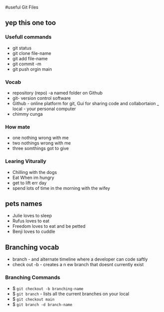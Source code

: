 #useful Git Files

## yep this one too

### Usefull commands
- git status 
- git clone file-name
- git add file-name
- git commit -m 
- git push orgin main

### Vocab

- repository (repo) -a named folder on Github
- git- version control software 
- Github - online platform for git, Gui for sharing code and collabortaion
_ local - your personal computer
- chimmy cunga

### How mate
- one  nothing wrong with me
- two nothings wrong with me 
- three somthings got to give


### Learing Viturally
-  Chilling with the dogs
- Eat When im hungry
- get to lift err day
- spend lots of time in the morning with the wifey 


## pets names
- Julie loves to sleep
- Rufus loves to eat
- Freedom loves to eat and be petted 
- Benji loves to cuddle
## Branching vocab
- branch - and alternate timeline where a developer can code saftly
- check out -b - creates a n ew branch that doesnt currently exist


### Branching Commands
- $ `git checkout -b branching-name`
- $ `git branch` - lists all the current branches on your local
- $ `git checkout main`
- $ `git branch -d branch-name`